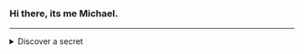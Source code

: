 ### Hi there, its me Michael.
<hr>
<details>
  <summary>Discover a secret</summary>
  ![giphy](https://user-images.githubusercontent.com/68996309/101611345-ae667900-3a09-11eb-9b74-67ce868f9034.gif)
  <p>Me following my passion</p>
</details>
<!--
**MrBeamer/MrBeamer** is a ✨ _special_ ✨ repository because its `README.md` (this file) appears on your GitHub profile.



-->

